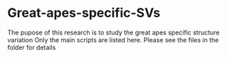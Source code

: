 # Great-apes-specific-SVs
The pupose of this research is to study the great apes specific structure variation
Only the main scripts are listed here. Please see the files in the folder for details